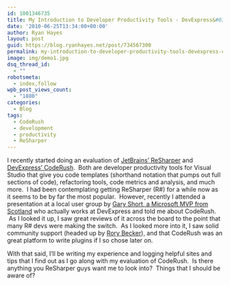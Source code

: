 ```yaml
---
id: 1001346735
title: My Introduction to Developer Productivity Tools - DevExpress&#039; CodeRush
date: '2010-06-25T13:34:00+00:00'
author: Ryan Hayes
layout: post
guid: https://blog.ryanhayes.net/post/734567300
permalink: my-introduction-to-developer-productivity-tools-devexpress-coderush/
image: img/demo1.jpg
dsq_thread_id:
  - ""
robotsmeta:
  - index,follow
wpb_post_views_count:
  - "1880"
categories:
  - Blog
tags:
  - CodeRush
  - development
  - productivity
  - ReSharper
---
```

I recently started doing an evaluation of [JetBrains’ ReSharper](https://www.jetbrains.com/resharper/) and [DevExpress’ CodeRush](https://www.devexpress.com/Products/Visual_Studio_Add-in/Coding_Assistance/).  Both are developer productivity tools for Visual Studio that give you code templates (shorthand notation that pumps out full sections of code), refactoring tools, code metrics and analysis, and much more.  I had been contemplating getting ReSharper (R#) for a while now as it seems to be by far the most popular.  However, recently I attended a presentation at a local user group by [Gary Short, a Microsoft MVP from Scotland](https://twitter.com/garyshort) who actually works at DevExpress and told me about CodeRush.  As I looked it up, I saw great reviews of it across the board to the point that many R# devs were making the switch.  As I looked more into it, I saw solid community support (headed up by [Rory Becker](https://code.google.com/p/dxcorecommunityplugins/wiki/RoryBecker)), and that CodeRush was an great platform to write plugins if I so chose later on.

With that said, I’ll be writing my experience and logging helpful sites and tips that I find out as I go along with my evaluation of CodeRush.  Is there anything you ReSharper guys want me to look into?  Things that I should be aware of?
